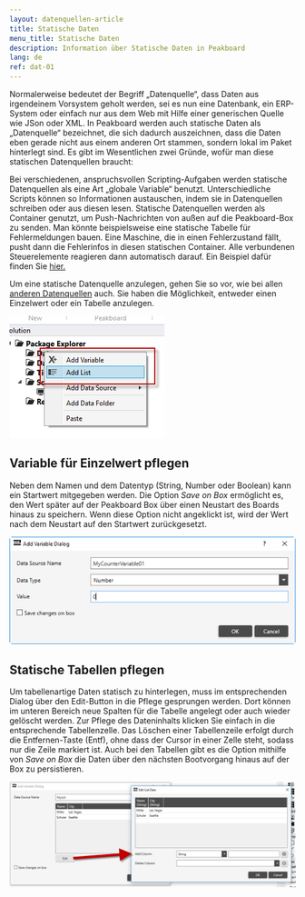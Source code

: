 ```yaml
---
layout: datenquellen-article
title: Statische Daten
menu_title: Statische Daten
description: Information über Statische Daten in Peakboard
lang: de
ref: dat-01
---
```

Normalerweise bedeutet der Begriff „Datenquelle“, dass Daten aus irgendeinem Vorsystem geholt werden, sei es nun eine Datenbank, ein ERP-System oder einfach nur aus dem Web mit Hilfe einer generischen Quelle wie JSon oder XML. In Peakboard werden auch statische Daten als „Datenquelle“ bezeichnet, die sich dadurch auszeichnen, dass die Daten eben gerade nicht aus einem anderen Ort stammen, sondern lokal im Paket hinterlegt sind. Es gibt im Wesentlichen zwei Gründe, wofür man diese statischen Datenquellen braucht:

Bei verschiedenen, anspruchsvollen Scripting-Aufgaben werden statische Datenquellen als eine Art „globale Variable“ benutzt. Unterschiedliche Scripts können so Informationen austauschen, indem sie in Datenquellen schreiben oder aus diesen lesen.
Statische Datenquellen werden als Container genutzt, um Push-Nachrichten von außen auf die Peakboard-Box zu senden. Man könnte beispielsweise eine statische Tabelle für Fehlermeldungen bauen. Eine Maschine, die in einen Fehlerzustand fällt, pusht dann die Fehlerinfos in diesen statischen Container. Alle verbundenen Steuerelemente reagieren dann automatisch darauf. Ein Beispiel dafür finden Sie [hier.](/misc/02-de-push-nachrichten.html)

Um eine statische Datenquelle anzulegen, gehen Sie so vor, wie bei allen [anderen Datenquellen](/tutorials/03-de-xml-daten.html) auch. Sie haben die Möglichkeit, entweder einen Einzelwert oder ein Tabelle anzulegen.

![Add Static Data](/assets/images/data-sources/static-data/add-data-dialog.png)

## Variable für Einzelwert pflegen

Neben dem Namen und dem Datentyp (String, Number oder Boolean) kann ein Startwert mitgegeben werden. Die Option *Save on Box* ermöglicht es, den Wert später auf der Peakboard Box über einen Neustart des Boards hinaus zu speichern. Wenn diese Option nicht angeklickt ist, wird der Wert nach dem Neustart auf den Startwert zurückgesetzt.

![Add Static Data](/assets/images/data-sources/static-data/static-single-variable.png)

## Statische Tabellen pflegen

Um tabellenartige Daten statisch zu hinterlegen, muss im entsprechenden Dialog über den Edit-Button in die Pflege gesprungen werden. Dort können im unteren Bereich neue Spalten für die Tabelle angelegt oder auch wieder gelöscht werden. Zur Pflege des Dateninhalts klicken Sie einfach in die entsprechende Tabellenzelle. Das Löschen einer Tabellenzeile erfolgt durch die Entfernen-Taste (Entf), ohne dass der Cursor in einer Zelle steht, sodass nur die Zeile markiert ist.
Auch bei den Tabellen gibt es die Option mithilfe von *Save on Box* die Daten über den nächsten Bootvorgang hinaus auf der Box zu persistieren.

![Add Static Data](/assets/images/data-sources/static-data/static-table-variable.png)